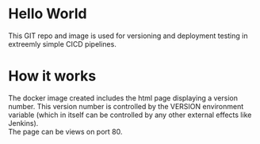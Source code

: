 # Hello World
This GIT repo and image is used for versioning and deployment testing in extreemly simple CICD pipelines.

# How it works
The docker image created includes the html page displaying a version number. This version number is controlled by the VERSION environment variable (which in itself can be controlled by any other external effects like Jenkins). </br>
The page can be views on port 80.
